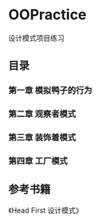 # OOPractice

设计模式项目练习

## 目录

### 第一章 模拟鸭子的行为

### 第二章 观察者模式

### 第三章 装饰着模式

### 第四章 工厂模式

## 参考书籍

《Head First 设计模式》
